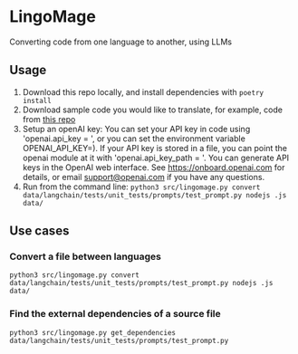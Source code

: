 # LingoMage

Converting code from one language to another, using LLMs

## Usage

1. Download this repo locally, and install dependencies with `poetry install`
2. Download sample code you would like to translate, for example, code from [this repo](https://github.com/hwchase17/langchain)
3. Setup an openAI key: You can set your API key in code using 'openai.api_key = <API-KEY>', or you can set the environment variable OPENAI_API_KEY=<API-KEY>). If your API key is stored in a file, you can point the openai module at it with 'openai.api_key_path = <PATH>'. You can generate API keys in the OpenAI web interface. See https://onboard.openai.com for details, or email support@openai.com if you have any  questions.
4. Run from the command line: `python3 src/lingomage.py convert data/langchain/tests/unit_tests/prompts/test_prompt.py nodejs .js data/`

## Use cases

### Convert a file between languages
 
`python3 src/lingomage.py convert data/langchain/tests/unit_tests/prompts/test_prompt.py nodejs .js data/`

### Find the external dependencies of a source file

`python3 src/lingomage.py get_dependencies data/langchain/tests/unit_tests/prompts/test_prompt.py` 



